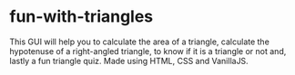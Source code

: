 # fun-with-triangles
This GUI will help you to calculate the area of a triangle, 
calculate the hypotenuse of a right-angled triangle, 
to know if it is a triangle or not 
and, lastly a fun triangle quiz. 
Made using HTML, CSS and VanillaJS.
